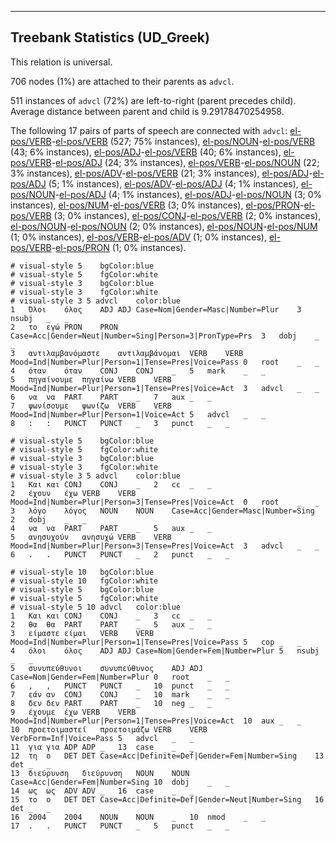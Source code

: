 

--------------------------------------------------------------------------------

## Treebank Statistics (UD_Greek)

This relation is universal.

706 nodes (1%) are attached to their parents as `advcl`.

511 instances of `advcl` (72%) are left-to-right (parent precedes child).
Average distance between parent and child is 9.29178470254958.

The following 17 pairs of parts of speech are connected with `advcl`: [el-pos/VERB]()-[el-pos/VERB]() (527; 75% instances), [el-pos/NOUN]()-[el-pos/VERB]() (43; 6% instances), [el-pos/ADJ]()-[el-pos/VERB]() (40; 6% instances), [el-pos/VERB]()-[el-pos/ADJ]() (24; 3% instances), [el-pos/VERB]()-[el-pos/NOUN]() (22; 3% instances), [el-pos/ADV]()-[el-pos/VERB]() (21; 3% instances), [el-pos/ADJ]()-[el-pos/ADJ]() (5; 1% instances), [el-pos/ADV]()-[el-pos/ADJ]() (4; 1% instances), [el-pos/NOUN]()-[el-pos/ADJ]() (4; 1% instances), [el-pos/ADJ]()-[el-pos/NOUN]() (3; 0% instances), [el-pos/NUM]()-[el-pos/VERB]() (3; 0% instances), [el-pos/PRON]()-[el-pos/VERB]() (3; 0% instances), [el-pos/CONJ]()-[el-pos/VERB]() (2; 0% instances), [el-pos/NOUN]()-[el-pos/NOUN]() (2; 0% instances), [el-pos/NOUN]()-[el-pos/NUM]() (1; 0% instances), [el-pos/VERB]()-[el-pos/ADV]() (1; 0% instances), [el-pos/VERB]()-[el-pos/PRON]() (1; 0% instances).


~~~ conllu
# visual-style 5	bgColor:blue
# visual-style 5	fgColor:white
# visual-style 3	bgColor:blue
# visual-style 3	fgColor:white
# visual-style 3 5 advcl	color:blue
1	Όλοι	όλος	ADJ	ADJ	Case=Nom|Gender=Masc|Number=Plur	3	nsubj	_	_
2	το	εγώ	PRON	PRON	Case=Acc|Gender=Neut|Number=Sing|Person=3|PronType=Prs	3	dobj	_	_
3	αντιλαμβανόμαστε	αντιλαμβάνομαι	VERB	VERB	Mood=Ind|Number=Plur|Person=1|Tense=Pres|Voice=Pass	0	root	_	_
4	όταν	όταν	CONJ	CONJ	_	5	mark	_	_
5	πηγαίνουμε	πηγαίνω	VERB	VERB	Mood=Ind|Number=Plur|Person=1|Tense=Pres|Voice=Act	3	advcl	_	_
6	να	να	PART	PART	_	7	aux	_	_
7	ψωνίσουμε	ψωνίζω	VERB	VERB	Mood=Ind|Number=Plur|Person=1|Voice=Act	5	advcl	_	_
8	:	:	PUNCT	PUNCT	_	3	punct	_	_

~~~


~~~ conllu
# visual-style 5	bgColor:blue
# visual-style 5	fgColor:white
# visual-style 3	bgColor:blue
# visual-style 3	fgColor:white
# visual-style 3 5 advcl	color:blue
1	Και	και	CONJ	CONJ	_	2	cc	_	_
2	έχουν	έχω	VERB	VERB	Mood=Ind|Number=Plur|Person=3|Tense=Pres|Voice=Act	0	root	_	_
3	λόγο	λόγος	NOUN	NOUN	Case=Acc|Gender=Masc|Number=Sing	2	dobj	_	_
4	να	να	PART	PART	_	5	aux	_	_
5	ανησυχούν	ανησυχώ	VERB	VERB	Mood=Ind|Number=Plur|Person=3|Tense=Pres|Voice=Act	3	advcl	_	_
6	.	.	PUNCT	PUNCT	_	2	punct	_	_

~~~


~~~ conllu
# visual-style 10	bgColor:blue
# visual-style 10	fgColor:white
# visual-style 5	bgColor:blue
# visual-style 5	fgColor:white
# visual-style 5 10 advcl	color:blue
1	Και	και	CONJ	CONJ	_	3	cc	_	_
2	θα	θα	PART	PART	_	5	aux	_	_
3	είμαστε	είμαι	VERB	VERB	Mood=Ind|Number=Plur|Person=1|Tense=Pres|Voice=Pass	5	cop	_	_
4	όλοι	όλος	ADJ	ADJ	Case=Nom|Gender=Fem|Number=Plur	5	nsubj	_	_
5	συνυπεύθυνοι	συνυπεύθυνος	ADJ	ADJ	Case=Nom|Gender=Fem|Number=Plur	0	root	_	_
6	,	,	PUNCT	PUNCT	_	10	punct	_	_
7	εάν	αν	CONJ	CONJ	_	10	mark	_	_
8	δεν	δεν	PART	PART	_	10	neg	_	_
9	έχουμε	έχω	VERB	VERB	Mood=Ind|Number=Plur|Person=1|Tense=Pres|Voice=Act	10	aux	_	_
10	προετοιμαστεί	προετοιμάζω	VERB	VERB	VerbForm=Inf|Voice=Pass	5	advcl	_	_
11	για	για	ADP	ADP	_	13	case	_	_
12	τη	ο	DET	DET	Case=Acc|Definite=Def|Gender=Fem|Number=Sing	13	det	_	_
13	διεύρυνση	διεύρυνση	NOUN	NOUN	Case=Acc|Gender=Fem|Number=Sing	10	dobj	_	_
14	ως	ως	ADV	ADV	_	16	case	_	_
15	το	ο	DET	DET	Case=Acc|Definite=Def|Gender=Neut|Number=Sing	16	det	_	_
16	2004	2004	NOUN	NOUN	_	10	nmod	_	_
17	.	.	PUNCT	PUNCT	_	5	punct	_	_

~~~


